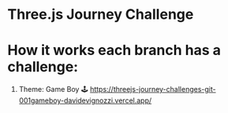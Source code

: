 # Three.js Journey Challenge

# How it works each branch has a challenge:

1.  Theme: Game Boy 🕹️ https://threejs-journey-challenges-git-001gameboy-davidevignozzi.vercel.app/
